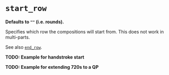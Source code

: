 # `start_row`

**Defaults to `""` (i.e. rounds).**

Specifies which row the compositions will start from.  This does not work in multi-parts.

See also [`end_row`](end_row.md).

**TODO: Example for handstroke start**

**TODO: Example for extending 720s to a QP**
